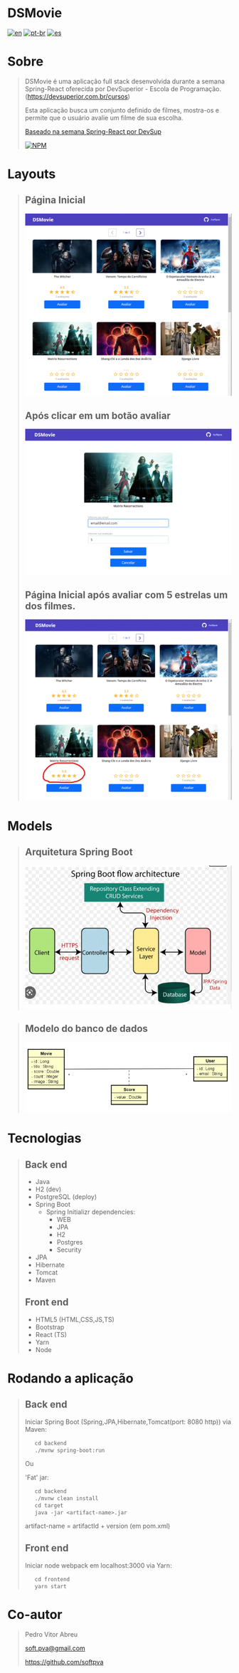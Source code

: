 # **DSMovie**
[![en](https://img.shields.io/badge/lang-en-red.svg)](./README.md)
[![pt-br](https://img.shields.io/badge/lang-pt--br-green.svg)](./README.pt-br.md)
[![es](https://img.shields.io/badge/lang-es-yellow.svg)](./README.es.md)
  

# Sobre
> DSMovie é uma aplicação full stack desenvolvida durante a semana Spring-React oferecida por DevSuperior - Escola de Programação. (https://devsuperior.com.br/cursos)
>
> Esta aplicação busca um conjunto definido de filmes, mostra-os e permite que o usuário avalie um filme de sua escolha.
>
> [Baseado na semana Spring-React por DevSup ](https://github.com/devsuperior/sds-dsmovie)
>
> [![NPM](https://img.shields.io/npm/l/react)](./LICENSE) 

# Layouts
> ## Página Inicial
> ![first page](./readme/page_1.gif "Página Inicial")
>
> ## Após clicar em um botão avaliar
> ![eval page](./readme/star_a_movie.gif "Página de Avaliação")
>
> ## Página Inicial após avaliar com 5 estrelas um dos filmes.
> ![after eval](./readme/after_eval.gif "Depois de avaliar")

# Models
> ## Arquitetura Spring Boot
> ![Springboot arch](./readme/springboot_arq.gif)  

> ## Modelo do banco de dados
> ![model database](./readme/model_database.gif)

# Tecnologias
> ## Back end
> - Java
> - H2 (dev)
> - PostgreSQL (deploy)
> - Spring Boot
>   - Spring Initializr dependencies:
>     - WEB
>     - JPA
>     - H2
>     - Postgres
>     - Security
> - JPA
> - Hibernate
> - Tomcat
> - Maven
>
> ## Front end
> - HTML5 (HTML,CSS,JS,TS)
> - Bootstrap
> - React (TS)
> - Yarn
> - Node

# Rodando a aplicação
> ## Back end
> Iniciar Spring Boot (Spring,JPA,Hibernate,Tomcat(port: 8080 http)) via Maven:
> 
>        cd backend
>        ./mvnw spring-boot:run
> 
> Ou
>       
> 'Fat' jar:
>
>        cd backend
>        ./mvnw clean install
>        cd target
>        java -jar <artifact-name>.jar
> artifact-name = artifactId + version (em pom.xml)
>
> ## Front end
> Iniciar node webpack em localhost:3000 via Yarn:
>
>        cd frontend
>        yarn start

# Co-autor
> Pedro Vitor Abreu
>
> <soft.pva@gmail.com>
>
> <https://github.com/softpva>
>